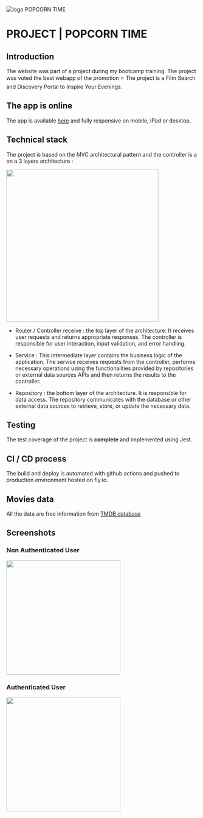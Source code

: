 ![logo POPCORN TIME](https://popcorn-time.fly.dev/images/logo.png)

# PROJECT | POPCORN TIME

## Introduction

The website was part of a project during my bootcamp training. The project was voted the best webapp of the promotion :star:
The project is a Film Search and Discovery Portal to Inspire Your Evenings.

## The app is online

The app is available [here](https://popcorn-time.fly.dev) and fully responsive on mobile, iPad or desktop.

## Technical stack

The project is based on the MVC architectural pattern and the controller is a on a 3 layers architecture :

<img src="https://popcorn-time.fly.dev/images/3tier-architecture.png" width="400" />

- Router / Controller receive : the top layer of the architecture. It receives user requests and returns appropriate responses. The controller is responsible for user interaction, input validation, and error handling.

- Service : This intermediate layer contains the business logic of the application. The service receives requests from the controller, performs necessary operations using the functionalities provided by repositories or external data sources APIs and then returns the results to the controller.

- Repository : the bottom layer of the architecture. It is responsible for data access. The repository communicates with the database or other external data sources to retrieve, store, or update the necessary data.

## Testing
The test coverage of the project is **complete** and implemented using Jest.

## CI / CD process
The build and deploy is automated with github actions and pushed to production environment hosted on fly.io.

## Movies data

All the data are free information from [TMDB database](https://www.themoviedb.org/?language=fr)

## Screenshots

### Non Authenticated User

<img src="https://mega-bomberman.netlify.app/images/screenshot-1player.png" width="300" />

### Authenticated User

<img src="https://mega-bomberman.netlify.app/images/screenshot-2players.png" width="300" />
